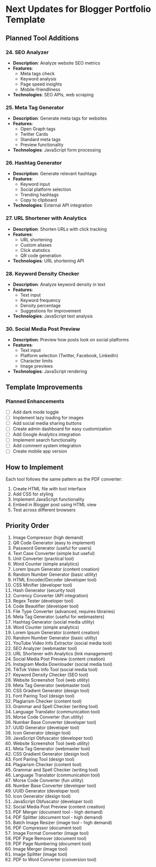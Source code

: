 # Next Updates for Blogger Portfolio Template

## Planned Tool Additions



### 24. SEO Analyzer
- **Description**: Analyze website SEO metrics
- **Features**:
  - Meta tags check
  - Keyword analysis
  - Page speed insights
  - Mobile-friendliness
- **Technologies**: SEO APIs, web scraping

### 25. Meta Tag Generator
- **Description**: Generate meta tags for websites
- **Features**:
  - Open Graph tags
  - Twitter Cards
  - Standard meta tags
  - Preview functionality
- **Technologies**: JavaScript form processing

### 26. Hashtag Generator
- **Description**: Generate relevant hashtags
- **Features**:
  - Keyword input
  - Social platform selection
  - Trending hashtags
  - Copy to clipboard
- **Technologies**: External API integration

### 27. URL Shortener with Analytics
- **Description**: Shorten URLs with click tracking
- **Features**:
  - URL shortening
  - Custom aliases
  - Click statistics
  - QR code generation
- **Technologies**: URL shortening API

### 28. Keyword Density Checker
- **Description**: Analyze keyword density in text
- **Features**:
  - Text input
  - Keyword frequency
  - Density percentage
  - Suggestions for improvement
- **Technologies**: JavaScript text analysis


### 30. Social Media Post Preview
- **Description**: Preview how posts look on social platforms
- **Features**:
  - Text input
  - Platform selection (Twitter, Facebook, LinkedIn)
  - Character limits
  - Image previews
- **Technologies**: JavaScript rendering





## Template Improvements

### Planned Enhancements
- [ ] Add dark mode toggle
- [ ] Implement lazy loading for images
- [ ] Add social media sharing buttons
- [ ] Create admin dashboard for easy customization
- [ ] Add Google Analytics integration
- [ ] Implement search functionality
- [ ] Add comment system integration
- [ ] Create mobile app version

## How to Implement
Each tool follows the same pattern as the PDF converter:
1. Create HTML file with tool interface
2. Add CSS for styling
3. Implement JavaScript functionality
4. Embed in Blogger post using HTML view
5. Test across different browsers

## Priority Order
1. Image Compressor (high demand)
2. QR Code Generator (easy to implement)
3. Password Generator (useful for users)
4. Text Case Converter (simple but useful)
5. Unit Converter (practical tool)
6. Word Counter (simple analytics)
7. Lorem Ipsum Generator (content creation)
8. Random Number Generator (basic utility)
9. HTML Encoder/Decoder (developer tool)
10. CSS Minifier (developer tool)
11. Hash Generator (security tool)
12. Currency Converter (API integration)
13. Regex Tester (developer tool)
14. Code Beautifier (developer tool)
15. File Type Converter (advanced, requires libraries)
16. Meta Tag Generator (useful for webmasters)
17. Hashtag Generator (social media utility)
18. Word Counter (simple analytics)
19. Lorem Ipsum Generator (content creation)
20. Random Number Generator (basic utility)
21. YouTube Video Info Extractor (social media tool)
22. SEO Analyzer (webmaster tool)
23. URL Shortener with Analytics (link management)
24. Social Media Post Preview (content creation)
25. Instagram Media Downloader (social media tool)
26. TikTok Video Info Tool (social media tool)
27. Keyword Density Checker (SEO tool)
28. Website Screenshot Tool (web utility)
29. Meta Tag Generator (webmaster tool)
30. CSS Gradient Generator (design tool)
31. Font Pairing Tool (design tool)
32. Plagiarism Checker (content tool)
33. Grammar and Spell Checker (writing tool)
34. Language Translator (communication tool)
35. Morse Code Converter (fun utility)
36. Number Base Converter (developer tool)
37. UUID Generator (developer tool)
38. Icon Generator (design tool)
39. JavaScript Obfuscator (developer tool)
28. Website Screenshot Tool (web utility)
29. Meta Tag Generator (webmaster tool)
30. CSS Gradient Generator (design tool)
31. Font Pairing Tool (design tool)
32. Plagiarism Checker (content tool)
33. Grammar and Spell Checker (writing tool)
34. Language Translator (communication tool)
35. Morse Code Converter (fun utility)
36. Number Base Converter (developer tool)
37. UUID Generator (developer tool)
38. Icon Generator (design tool)
39. JavaScript Obfuscator (developer tool)
40. Social Media Post Preview (content creation)
41. PDF Merger (document tool - high demand)
42. PDF Splitter (document tool - high demand)
43. Batch Image Resizer (image tool - high demand)
44. PDF Compressor (document tool)
45. Image Format Converter (image tool)
46. PDF Page Remover (document tool)
47. PDF Page Numbering (document tool)
48. Image Merger (image tool)
49. Image Splitter (image tool)
50. PDF to Word Converter (conversion tool)